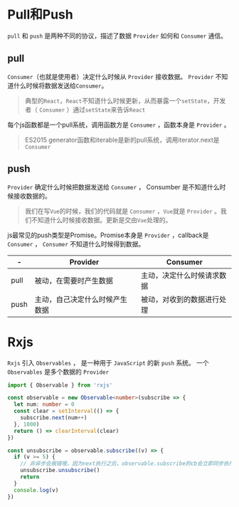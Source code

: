 # Pull和Push
`pull` 和 `push` 是两种不同的协议，描述了数据 `Provider` 如何和 `Consumer` 通信。

## pull
`Consumer`（也就是使用者）决定什么时候从 `Provider` 接收数据。 `Provider` 不知道什么时候将数据发送给`Consumer`。
> 典型的`React`，`React`不知道什么时候更新，从而暴露一个`setState`，开发者（ `Consumer` ）通过`setState`来告诉`React`

每个js函数都是一个pull系统，调用函数方是 `Consumer` ，函数本身是 `Provider` 。
> ES2015 generator函数和iterable是新的pull系统，调用iterator.next是 `Consumer`

## push
 `Provider`  确定什么时候把数据发送给 `Consumer` ， Consumber 是不知道什么时候接收数据的。
> 我们在写`Vue`的时候，我们的代码就是 `Consumer` ，`Vue`就是 `Provider` 。我们不知道什么时候接收数据。更新是交由`Vue`处理的。

js最常见的push类型是Promise。Promise本身是 `Provider` ，callback是 `Consumer` ， `Consumer` 不知道什么时候得到数据。

-|Provider|Consumer
-|-|-
pull|被动，在需要时产生数据|主动，决定什么时候请求数据
push|主动，自己决定什么时候产生数据|被动，对收到的数据进行处理

# Rxjs
`Rxjs` 引入 `Observables` ， 是一种用于 `JavaScript` 的新 `push` 系统。 一个 `Observables` 是多个数据的 `Provider`

```ts
import { Observable } from 'rxjs'

const observable = new Observable<number>(subscribe => {
  let num: number = 0
  const clear = setInterval(() => {
    subscribe.next(num++)
  }, 1000)
  return () => clearInterval(clear)
})

const unsubscribe = observable.subscribe((v) => {
  if (v >= 5) {
    // 非异步会报错哦，因为next执行之后，observable.subscribe的cb会立即同步执行
    unsubscribe.unsubscribe()
    return
  }
  console.log(v)
})
```